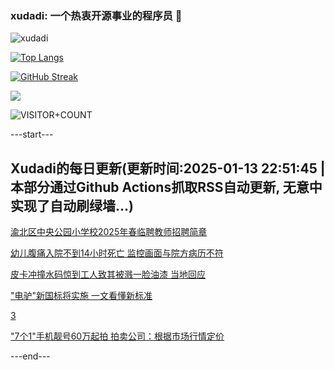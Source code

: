 ### xudadi: 一个热衷开源事业的程序员 👋

![xudadi](https://github-readme-stats-git-masterorgs-github-readme-stats-team.vercel.app/api?username=xudadi)

[![Top Langs](https://github-readme-stats.vercel.app/api/top-langs/?username=xudadi)](https://github.com/anuraghazra/github-readme-stats)

[![GitHub Streak](https://streak-stats.demolab.com?user=xudadi&locale=zh_Hans)](https://git.io/streak-stats)

![](https://raw.githubusercontent.com/xudadi/xudadi/main/assets/github-contribution-grid-snake.svg)

![VISITOR+COUNT](https://komarev.com/ghpvc/?username=xudadi&label=VISITOR+COUNT)


---start---

## Xudadi的每日更新(更新时间:2025-01-13 22:51:45 | 本部分通过Github Actions抓取RSS自动更新, 无意中实现了自动刷绿墙...)

[渝北区中央公园小学校2025年春临聘教师招聘简章](https://www.gongkaoleida.com/article/2263872)

[幼儿腹痛入院不到14小时死亡 监控画面与院方病历不符](https://m.163.com/news/article/JLQ0IV3D051492T3.html)

[皮卡冲撞水码惊到工人致其被溅一脸油漆 当地回应](https://m.163.com/news/article/JLQ0IVAU051492T3.html)

["电驴"新国标将实施 一文看懂新标准](https://m.163.com/news/article/JLPUS7VH000189PS.html)

[3](https://m.163.com/touch/news/sub/domestic)

["7个1"手机靓号60万起拍 拍卖公司：根据市场行情定价](https://m.163.com/news/article/JLPPO41M053469M5.html)

---end---
